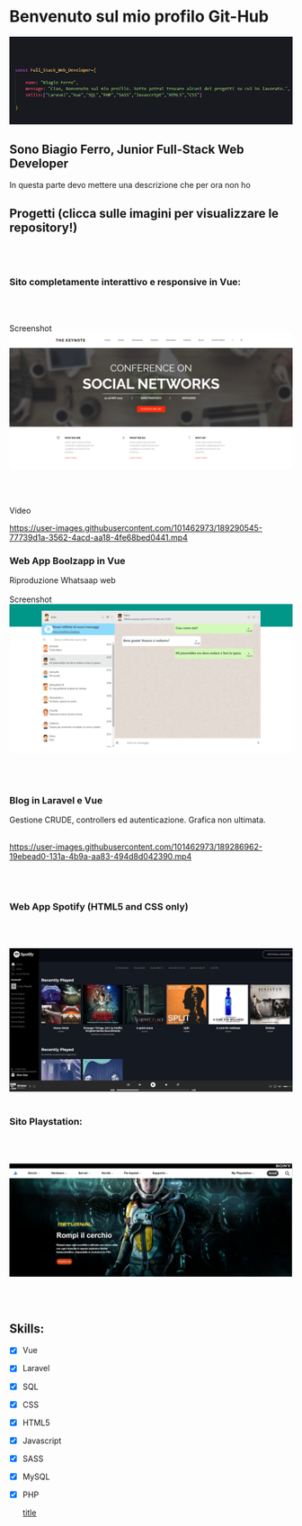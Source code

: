 # Benvenuto sul mio profilo Git-Hub


![header](images/idk.png)

## Sono Biagio Ferro, Junior Full-Stack Web Developer
In questa parte devo mettere una descrizione che per ora non ho

## Progetti (clicca sulle imagini per visualizzare le repository!)
 <br>
 <br>
   
    
### Sito completamente interattivo e responsive in Vue: 
<br>
<br>

Screenshot
[![midterm](images/site-1.png)](https://github.com/bia9400/proj-html-vuejs)

<br>
<br>

Video

https://user-images.githubusercontent.com/101462973/189290545-77739d1a-3562-4acd-aa18-4fe68bed0441.mp4



### Web App Boolzapp in Vue
Riproduzione Whatsaap web
<br>
<br>
Screenshot
[![whatsaap](images/whatsaap.png)](https://github.com/bia9400/vue-boolzapp)

<br>
<br>

### Blog in Laravel e Vue 
Gestione CRUDE, controllers ed autenticazione. Grafica non ultimata.
<br>
<br>

https://user-images.githubusercontent.com/101462973/189286962-19ebead0-131a-4b9a-aa83-494d8d042390.mp4

<br>
<br>

### Web App Spotify (HTML5 and CSS only) 
<br>
<br>

[![Spotify](images/spotify.png)](https://github.com/bia9400/html-css-spotifyweb)
<br>
<br>

### Sito Playstation:
<br>
<br>

[![Playstation](images/playstation.png)](https://github.com/bia9400/htmlcss-playstation)

<br>
<br>
	

## Skills:

- [x] Vue
- [x] Laravel
- [x] SQL
- [x] CSS
- [x] HTML5
- [x] Javascript
- [x] SASS
- [x] MySQL
- [x] PHP

	[title](https://www.example.com)
